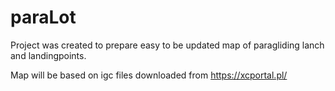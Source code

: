 # paraLot

Project was created to prepare easy to be updated map of paragliding lanch and landingpoints. 

Map will be based on igc files downloaded from https://xcportal.pl/